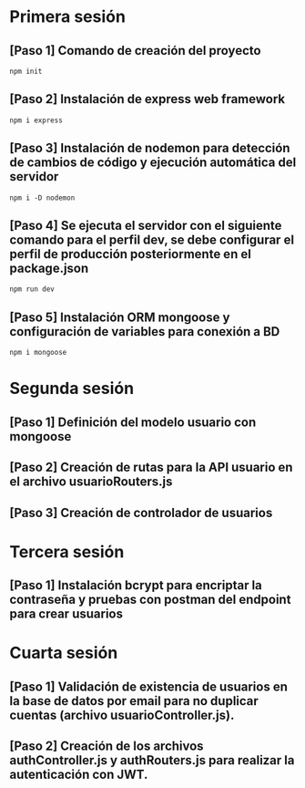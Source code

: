 # Primera sesión
## [Paso 1] Comando de creación del proyecto
```
npm init
```
## [Paso 2] Instalación de express web framework
```
npm i express
```
## [Paso 3] Instalación de nodemon para detección de cambios de código y ejecución automática del servidor
```
npm i -D nodemon
```
## [Paso 4] Se ejecuta el servidor con el siguiente comando para el perfil dev, se debe configurar el perfil de producción posteriormente en el package.json
```
npm run dev
```
## [Paso 5] Instalación ORM mongoose y configuración de variables para conexión a BD
```
npm i mongoose
```

# Segunda sesión
## [Paso 1] Definición del modelo usuario con mongoose
## [Paso 2] Creación de rutas para la API usuario en el archivo usuarioRouters.js
## [Paso 3] Creación de controlador de usuarios

# Tercera sesión
## [Paso 1] Instalación bcrypt para encriptar la contraseña y pruebas con postman del endpoint para crear usuarios

# Cuarta sesión
## [Paso 1] Validación de existencia de usuarios en la base de datos por email para no duplicar cuentas (archivo usuarioController.js).
## [Paso 2] Creación de los archivos authController.js y authRouters.js para realizar la autenticación con JWT.